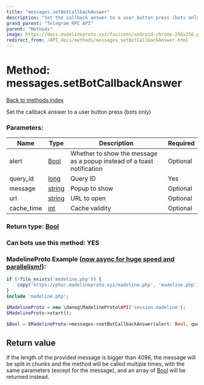 ```yaml
---
title: "messages.setBotCallbackAnswer"
description: "Set the callback answer to a user button press (bots only)"
grand_parent: "Telegram RPC API"
parent: "Methods"
image: https://docs.madelineproto.xyz/favicons/android-chrome-256x256.png
redirect_from: /API_docs/methods/messages_setBotCallbackAnswer.html
---
```

# Method: messages.setBotCallbackAnswer
[Back to methods index](index.html)



Set the callback answer to a user button press (bots only)

### Parameters:

| Name     |    Type       | Description | Required |
|----------|---------------|-------------|----------|
|alert|[Bool](/API_docs/types/Bool.html) | Whether to show the message as a popup instead of a toast notification | Optional|
|query\_id|[long](/API_docs/types/long.html) | Query ID | Yes|
|message|[string](/API_docs/types/string.html) | Popup to show | Optional|
|url|[string](/API_docs/types/string.html) | URL to open | Optional|
|cache\_time|[int](/API_docs/types/int.html) | Cache validity | Optional|


### Return type: [Bool](/API_docs/types/Bool.html)

### Can bots use this method: **YES**


### MadelineProto Example ([now async for huge speed and parallelism!](https://docs.madelineproto.xyz/docs/ASYNC.html)):


```php
if (!file_exists('madeline.php')) {
    copy('https://phar.madelineproto.xyz/madeline.php', 'madeline.php');
}
include 'madeline.php';

$MadelineProto = new \danog\MadelineProto\API('session.madeline');
$MadelineProto->start();

$Bool = $MadelineProto->messages->setBotCallbackAnswer(alert: Bool, query_id: long, message: 'string', url: 'string', cache_time: int, );
```


## Return value 

If the length of the provided message is bigger than 4096, the message will be split in chunks and the method will be called multiple times, with the same parameters (except for the message), and an array of [Bool](../types/Bool.html) will be returned instead.


